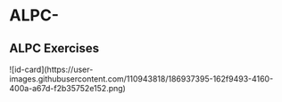 # ALPC-
<h2>  ALPC Exercises </h2>
![id-card](https://user-images.githubusercontent.com/110943818/186937395-162f9493-4160-400a-a67d-f2b35752e152.png)

